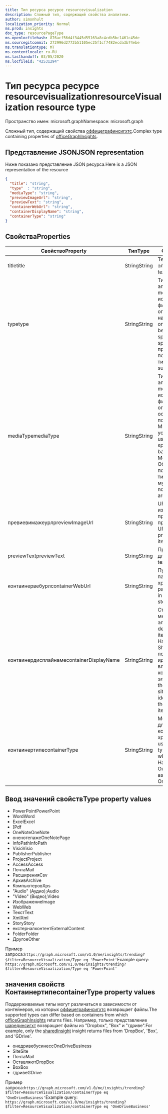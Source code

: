 ```yaml
---
title: Тип ресурса ресурсе resourcevisualization
description: Сложный тип, содержащий свойства аналитики.
author: simonhult
localization_priority: Normal
ms.prod: insights
doc_type: resourcePageType
ms.openlocfilehash: 876acf56d4f3445d55163a8c4cdb5bc1461c45de
ms.sourcegitcommit: 272996d2772b51105ec25f1cf7482ecda3b74ebe
ms.translationtype: MT
ms.contentlocale: ru-RU
ms.lasthandoff: 03/05/2020
ms.locfileid: "42531294"
---
```

# <a name="resourcevisualization-resource-type"></a><span data-ttu-id="e01fe-103">Тип ресурса ресурсе resourcevisualization</span><span class="sxs-lookup"><span data-stu-id="e01fe-103">resourceVisualization resource type</span></span>

<span data-ttu-id="e01fe-104">Пространство имен: microsoft.graph</span><span class="sxs-lookup"><span data-stu-id="e01fe-104">Namespace: microsoft.graph</span></span>

<span data-ttu-id="e01fe-105">Сложный тип, содержащий свойства [оффицеграфинсигхтс](officegraphinsights.md).</span><span class="sxs-lookup"><span data-stu-id="e01fe-105">Complex type containing properties of [officeGraphInsights](officegraphinsights.md).</span></span>

## <a name="json-representation"></a><span data-ttu-id="e01fe-106">Представление JSON</span><span class="sxs-lookup"><span data-stu-id="e01fe-106">JSON representation</span></span>

<span data-ttu-id="e01fe-107">Ниже показано представление JSON ресурса.</span><span class="sxs-lookup"><span data-stu-id="e01fe-107">Here is a JSON representation of the resource</span></span>

<!-- {
  "blockType": "resource",
  "optionalProperties": [
  ],  
  "@odata.type": "microsoft.graph.resourceVisualization"
}-->
```json
{
  "title": "string",
  "type"  : "string",
  "mediaType": "string",
  "previewImageUrl": "string",
  "previewText": "string",
  "containerWebUrl": "string",
  "containerDisplayName": "string",
  "containerType": "string"
}
```

## <a name="properties"></a><span data-ttu-id="e01fe-108">Свойства</span><span class="sxs-lookup"><span data-stu-id="e01fe-108">Properties</span></span>

| <span data-ttu-id="e01fe-109">Свойство</span><span class="sxs-lookup"><span data-stu-id="e01fe-109">Property</span></span>              | <span data-ttu-id="e01fe-110">Тип</span><span class="sxs-lookup"><span data-stu-id="e01fe-110">Type</span></span>          | <span data-ttu-id="e01fe-111">Описание</span><span class="sxs-lookup"><span data-stu-id="e01fe-111">Description</span></span>  |
| -------------         |---------------| -------------|
| <span data-ttu-id="e01fe-112">title</span><span class="sxs-lookup"><span data-stu-id="e01fe-112">title</span></span>                 | <span data-ttu-id="e01fe-113">String</span><span class="sxs-lookup"><span data-stu-id="e01fe-113">String</span></span>        | <span data-ttu-id="e01fe-114">Текст заголовка элемента.</span><span class="sxs-lookup"><span data-stu-id="e01fe-114">The item's title text.</span></span>               |
| <span data-ttu-id="e01fe-115">type</span><span class="sxs-lookup"><span data-stu-id="e01fe-115">type</span></span>              | <span data-ttu-id="e01fe-116">String</span><span class="sxs-lookup"><span data-stu-id="e01fe-116">String</span></span>        | <span data-ttu-id="e01fe-117">Тип мультимедиа элемента.</span><span class="sxs-lookup"><span data-stu-id="e01fe-117">The item's media type.</span></span> <span data-ttu-id="e01fe-118">Можно использовать для фильтрации определенного файла на основе определенного типа.</span><span class="sxs-lookup"><span data-stu-id="e01fe-118">Can be used for filtering for a specific file based on a specific type.</span></span> <span data-ttu-id="e01fe-119">Ниже приведены поддерживаемые типы.</span><span class="sxs-lookup"><span data-stu-id="e01fe-119">See below for supported types.</span></span> |
| <span data-ttu-id="e01fe-120">mediaType</span><span class="sxs-lookup"><span data-stu-id="e01fe-120">mediaType</span></span>             | <span data-ttu-id="e01fe-121">String</span><span class="sxs-lookup"><span data-stu-id="e01fe-121">String</span></span>        | <span data-ttu-id="e01fe-122">Тип мультимедиа элемента.</span><span class="sxs-lookup"><span data-stu-id="e01fe-122">The item's media type.</span></span> <span data-ttu-id="e01fe-123">Может использоваться для фильтрации файлов определенного типа на основе поддерживаемых типов MIME MIME для устройства IANA.</span><span class="sxs-lookup"><span data-stu-id="e01fe-123">Can be used for filtering for a specific type of file based on supported IANA Media Mime Types.</span></span> <span data-ttu-id="e01fe-124">Обратите внимание, что поддерживаются не все типы MIME мультимедиа.</span><span class="sxs-lookup"><span data-stu-id="e01fe-124">Note that not all Media Mime Types are supported.</span></span> |
| <span data-ttu-id="e01fe-125">превиевимажеурл</span><span class="sxs-lookup"><span data-stu-id="e01fe-125">previewImageUrl</span></span>       | <span data-ttu-id="e01fe-126">String</span><span class="sxs-lookup"><span data-stu-id="e01fe-126">String</span></span>        | <span data-ttu-id="e01fe-127">URL-адрес, ведущая к изображению для предварительного просмотра элемента.</span><span class="sxs-lookup"><span data-stu-id="e01fe-127">A URL leading to the preview image for the item.</span></span> |
| <span data-ttu-id="e01fe-128">previewText</span><span class="sxs-lookup"><span data-stu-id="e01fe-128">previewText</span></span>           | <span data-ttu-id="e01fe-129">String</span><span class="sxs-lookup"><span data-stu-id="e01fe-129">String</span></span>        | <span data-ttu-id="e01fe-130">Предварительный текст для элемента.</span><span class="sxs-lookup"><span data-stu-id="e01fe-130">A preview text for the item.</span></span> |
| <span data-ttu-id="e01fe-131">контаинервебурл</span><span class="sxs-lookup"><span data-stu-id="e01fe-131">containerWebUrl</span></span>       | <span data-ttu-id="e01fe-132">String</span><span class="sxs-lookup"><span data-stu-id="e01fe-132">String</span></span>        | <span data-ttu-id="e01fe-133">Путь, начинающийся с папки, в которой хранится элемент.</span><span class="sxs-lookup"><span data-stu-id="e01fe-133">A path leading to the folder in which the item is stored.</span></span> |
| <span data-ttu-id="e01fe-134">контаинердисплайнаме</span><span class="sxs-lookup"><span data-stu-id="e01fe-134">containerDisplayName</span></span>  | <span data-ttu-id="e01fe-135">String</span><span class="sxs-lookup"><span data-stu-id="e01fe-135">String</span></span>        | <span data-ttu-id="e01fe-136">Строка, описывающая место хранения элемента.</span><span class="sxs-lookup"><span data-stu-id="e01fe-136">A string describing where the item is stored.</span></span> <span data-ttu-id="e01fe-137">Например, имя сайта SharePoint или имя пользователя, идентифицирующее владельца OneDrive, в котором хранится элемент.</span><span class="sxs-lookup"><span data-stu-id="e01fe-137">For example, the name of a SharePoint site or the user name identifying the owner of the OneDrive storing the item.</span></span>  |
| <span data-ttu-id="e01fe-138">контаинертипе</span><span class="sxs-lookup"><span data-stu-id="e01fe-138">containerType</span></span>         | <span data-ttu-id="e01fe-139">String</span><span class="sxs-lookup"><span data-stu-id="e01fe-139">String</span></span> | <span data-ttu-id="e01fe-140">Можно использовать для фильтрации по типу контейнера, в котором хранится файл.</span><span class="sxs-lookup"><span data-stu-id="e01fe-140">Can be used for filtering by the type of container in which the file is stored.</span></span> <span data-ttu-id="e01fe-141">Например, site или Онедривебусинесс.</span><span class="sxs-lookup"><span data-stu-id="e01fe-141">Such as Site or OneDriveBusiness.</span></span>       |

## <a name="type-property-values"></a><span data-ttu-id="e01fe-142">Ввод значений свойств</span><span class="sxs-lookup"><span data-stu-id="e01fe-142">Type property values</span></span>
-   <span data-ttu-id="e01fe-143">PowerPoint</span><span class="sxs-lookup"><span data-stu-id="e01fe-143">PowerPoint</span></span>
-   <span data-ttu-id="e01fe-144">Word</span><span class="sxs-lookup"><span data-stu-id="e01fe-144">Word</span></span>
-   <span data-ttu-id="e01fe-145">Excel</span><span class="sxs-lookup"><span data-stu-id="e01fe-145">Excel</span></span>
-   <span data-ttu-id="e01fe-146">]</span><span class="sxs-lookup"><span data-stu-id="e01fe-146">Pdf</span></span>
-   <span data-ttu-id="e01fe-147">OneNote</span><span class="sxs-lookup"><span data-stu-id="e01fe-147">OneNote</span></span>
-   <span data-ttu-id="e01fe-148">оненотепаже</span><span class="sxs-lookup"><span data-stu-id="e01fe-148">OneNotePage</span></span>
-   <span data-ttu-id="e01fe-149">InfoPath</span><span class="sxs-lookup"><span data-stu-id="e01fe-149">InfoPath</span></span>
-   <span data-ttu-id="e01fe-150">Visio</span><span class="sxs-lookup"><span data-stu-id="e01fe-150">Visio</span></span>
-   <span data-ttu-id="e01fe-151">Publisher</span><span class="sxs-lookup"><span data-stu-id="e01fe-151">Publisher</span></span>
-   <span data-ttu-id="e01fe-152">Project</span><span class="sxs-lookup"><span data-stu-id="e01fe-152">Project</span></span>
-   <span data-ttu-id="e01fe-153">Access</span><span class="sxs-lookup"><span data-stu-id="e01fe-153">Access</span></span>
-   <span data-ttu-id="e01fe-154">Почта</span><span class="sxs-lookup"><span data-stu-id="e01fe-154">Mail</span></span>
-   <span data-ttu-id="e01fe-155">Расширения</span><span class="sxs-lookup"><span data-stu-id="e01fe-155">Csv</span></span>
-   <span data-ttu-id="e01fe-156">Архив</span><span class="sxs-lookup"><span data-stu-id="e01fe-156">Archive</span></span>
-   <span data-ttu-id="e01fe-157">Компьютеров</span><span class="sxs-lookup"><span data-stu-id="e01fe-157">Xps</span></span>
-   <span data-ttu-id="e01fe-158">"Audio" (Аудио);</span><span class="sxs-lookup"><span data-stu-id="e01fe-158">Audio</span></span>
-   <span data-ttu-id="e01fe-159">"Video" (Видео);</span><span class="sxs-lookup"><span data-stu-id="e01fe-159">Video</span></span>
-   <span data-ttu-id="e01fe-160">Изображение</span><span class="sxs-lookup"><span data-stu-id="e01fe-160">Image</span></span>
-   <span data-ttu-id="e01fe-161">Web</span><span class="sxs-lookup"><span data-stu-id="e01fe-161">Web</span></span>
-   <span data-ttu-id="e01fe-162">Текст</span><span class="sxs-lookup"><span data-stu-id="e01fe-162">Text</span></span>
-   <span data-ttu-id="e01fe-163">Xml</span><span class="sxs-lookup"><span data-stu-id="e01fe-163">Xml</span></span>
-   <span data-ttu-id="e01fe-164">Story</span><span class="sxs-lookup"><span data-stu-id="e01fe-164">Story</span></span>
-   <span data-ttu-id="e01fe-165">екстерналконтент</span><span class="sxs-lookup"><span data-stu-id="e01fe-165">ExternalContent</span></span>
-   <span data-ttu-id="e01fe-166">Folder</span><span class="sxs-lookup"><span data-stu-id="e01fe-166">Folder</span></span>
-   <span data-ttu-id="e01fe-167">Другое</span><span class="sxs-lookup"><span data-stu-id="e01fe-167">Other</span></span>

<span data-ttu-id="e01fe-168">Пример запроса:`https://graph.microsoft.com/v1.0/me/insights/trending?$filter=ResourceVisualization/Type eq 'PowerPoint'`</span><span class="sxs-lookup"><span data-stu-id="e01fe-168">Example query: `https://graph.microsoft.com/v1.0/me/insights/trending?$filter=ResourceVisualization/Type eq 'PowerPoint'`</span></span>

## <a name="containertype-property-values"></a><span data-ttu-id="e01fe-169">значения свойств Контаинертипе</span><span class="sxs-lookup"><span data-stu-id="e01fe-169">containerType property values</span></span>
<span data-ttu-id="e01fe-170">Поддерживаемые типы могут различаться в зависимости от контейнеров, из которых [оффицеграфинсигхтс](officegraphinsights.md) возвращает файлы.</span><span class="sxs-lookup"><span data-stu-id="e01fe-170">The supported types can differ based on containers from which [officeGraphInsights](officegraphinsights.md) returns files.</span></span> <span data-ttu-id="e01fe-171">Например, только представление [шарединсигхт](insights-shared.md) возвращает файлы из "Dropbox", "Box" и "гдриве".</span><span class="sxs-lookup"><span data-stu-id="e01fe-171">For example, only the [sharedInsight](insights-shared.md) insight returns files from 'DropBox', 'Box', and 'GDrive'.</span></span>

-   <span data-ttu-id="e01fe-172">онедривебусинесс</span><span class="sxs-lookup"><span data-stu-id="e01fe-172">OneDriveBusiness</span></span>
-   <span data-ttu-id="e01fe-173">Site</span><span class="sxs-lookup"><span data-stu-id="e01fe-173">Site</span></span>
-   <span data-ttu-id="e01fe-174">Почта</span><span class="sxs-lookup"><span data-stu-id="e01fe-174">Mail</span></span>
-   <span data-ttu-id="e01fe-175">Оставляют</span><span class="sxs-lookup"><span data-stu-id="e01fe-175">DropBox</span></span>
-   <span data-ttu-id="e01fe-176">Box</span><span class="sxs-lookup"><span data-stu-id="e01fe-176">Box</span></span>
-   <span data-ttu-id="e01fe-177">гдриве</span><span class="sxs-lookup"><span data-stu-id="e01fe-177">GDrive</span></span>

<span data-ttu-id="e01fe-178">Пример запроса:`https://graph.microsoft.com/v1.0/me/insights/trending?$filter=ResourceVisualization/containerType eq 'OneDriveBusiness'`</span><span class="sxs-lookup"><span data-stu-id="e01fe-178">Example query: `https://graph.microsoft.com/v1.0/me/insights/trending?$filter=ResourceVisualization/containerType eq 'OneDriveBusiness'`</span></span>
